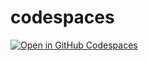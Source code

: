 # codespaces

[![Open in GitHub Codespaces](https://github.com/codespaces/badge.svg)](https://codespaces.new/asw101/codespaces?devcontainer_path=.devcontainer%2Feverything%2Fdevcontainer.json)

